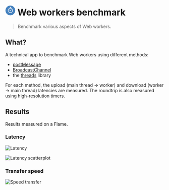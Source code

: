 # ![Web workers benchmark](https://raw.githubusercontent.com/gmarty/latency-web-workers/master/app/img/icons/32.png "Web workers benchmark") Web workers benchmark

> Benchmark various aspects of Web workers.

## What?

A technical app to benchmark Web workers using different methods:

* [postMessage](https://developer.mozilla.org/en-US/docs/Web/API/Worker/postMessage)
* [BroadcastChannel](https://developer.mozilla.org/en-US/docs/Web/API/BroadcastChannel/BroadcastChannel)
* the [threads](https://github.com/gaia-components/threads) library

For each method, the upload (main thread -> worker) and download (worker -> main
thread) latencies are measured. The roundtrip is also measured using
high-resolution timers.

## Results

Results measured on a Flame.

### Latency

![Latency](https://rawgit.com/gmarty/latency-web-workers/master/app/img/latency-barchart.svg)

![Latency scatterplot](https://rawgit.com/gmarty/latency-web-workers/master/app/img/latency-scatter-plot.svg)

### Transfer speed

![Speed transfer](https://rawgit.com/gmarty/latency-web-workers/master/app/img/transfer-speed-scatter-plot.svg)
